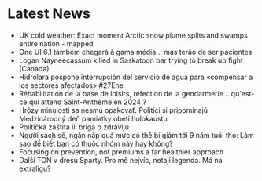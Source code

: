 # Latest News
-  UK cold weather: Exact moment Arctic snow plume splits and swamps entire nation - mapped
-  One UI 6.1 também chegará à gama média... mas terão de ser pacientes
-  Logan Nayneecassum killed in Saskatoon bar trying to break up fight (Canada)
-  Hidrolara pospone interrupción del servicio de agua para «compensar a los sectores afectados» #27Ene
-  Réhabilitation de la base de loisirs, réfection de la gendarmerie... qu'est-ce qui attend Saint-Anthème en 2024 ?
-  Hrôzy minulosti sa nesmú opakovať. Politici si pripomínajú Medzinárodný deň pamiatky obetí holokaustu
-  Politička zaštita ili briga o zdravlju
-  Người sạch sẽ, ngăn nắp quá mức có thể bị giảm tới 9 năm tuổi thọ: Làm sao để biết bạn có thuộc nhóm này hay không?
-  Focusing on prevention, not premiums a far healthier approach
-  Další TON v dresu Sparty. Pro mě nejvíc, netají legenda. Má na extraligu?
